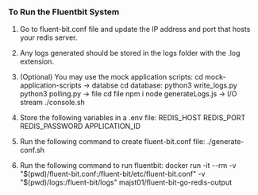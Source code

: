 ### To Run the Fluentbit System
1) Go to fluent-bit.conf file and update the IP address and port that hosts your redis server.
2) Any logs generated should be stored in the logs folder with the .log extension.
3) (Optional) You may use the mock application scripts:
    cd mock-application-scripts
    -> databse
        cd database:
        python3 write_logs.py
        python3 polling.py
    -> file
        cd file
        npm i
        node generateLogs.js
    -> I/O stream
        ./console.sh
4) Store the following variables in a .env file:
    REDIS_HOST
    REDIS_PORT
    REDIS_PASSWORD
    APPLICATION_ID

4) Run the following command to create fluent-bit.conf file:
    ./generate-conf.sh
    
5) Run the following command to run fluentbit:
    docker run -it --rm   -v "$(pwd)/fluent-bit.conf:/fluent-bit/etc/fluent-bit.conf"   -v "$(pwd)/logs:/fluent-bit/logs"   majst01/fluent-bit-go-redis-output